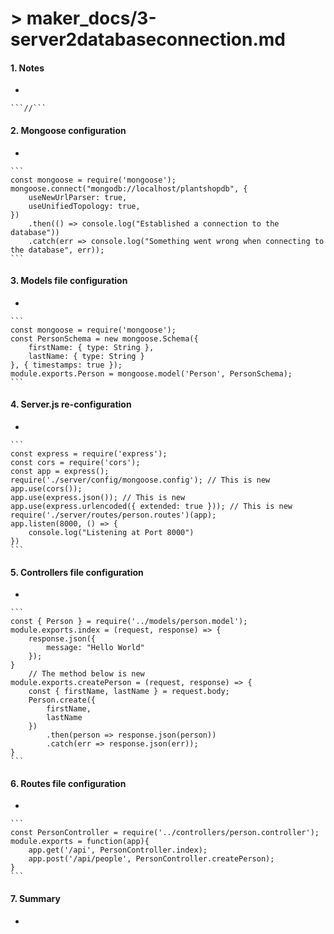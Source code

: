 # > maker_docs/3-server2databaseconnection.md

<!-- _Note: For all ```commands``` below, type them into terminal, unless it specifies to insert them into a file._ -->

#### 1. Notes

* 

	```//```

#### 2. Mongoose configuration
* 
	
	```
	const mongoose = require('mongoose');
	mongoose.connect("mongodb://localhost/plantshopdb", {
	    useNewUrlParser: true,
	    useUnifiedTopology: true,
	})
	    .then(() => console.log("Established a connection to the database"))
	    .catch(err => console.log("Something went wrong when connecting to the database", err));
	```

#### 3. Models file configuration
* 
	
	```
	const mongoose = require('mongoose');
	const PersonSchema = new mongoose.Schema({
	    firstName: { type: String },
	    lastName: { type: String }
	}, { timestamps: true });
	module.exports.Person = mongoose.model('Person', PersonSchema);
	```

#### 4. Server.js re-configuration
* 
	
	```
	const express = require('express');
	const cors = require('cors');
	const app = express();
	require('./server/config/mongoose.config'); // This is new
	app.use(cors());
	app.use(express.json()); // This is new
	app.use(express.urlencoded({ extended: true })); // This is new
	require('./server/routes/person.routes')(app);
	app.listen(8000, () => {
	    console.log("Listening at Port 8000")
	})
	```

#### 5. Controllers file configuration
* 
	
	```
	const { Person } = require('../models/person.model');
	module.exports.index = (request, response) => {
	    response.json({
	        message: "Hello World"
	    });
	}
	    // The method below is new
	module.exports.createPerson = (request, response) => {
	    const { firstName, lastName } = request.body;
	    Person.create({
	        firstName,
	        lastName
	    })
	        .then(person => response.json(person))
	        .catch(err => response.json(err));
	}
	```

#### 6. Routes file configuration
* 
	
	```
	const PersonController = require('../controllers/person.controller');
	module.exports = function(app){
	    app.get('/api', PersonController.index);
	    app.post('/api/people', PersonController.createPerson);
	}
	```

#### 7. Summary
* 	